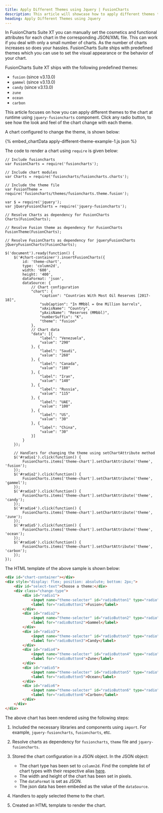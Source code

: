 ```yaml
---
title: Apply Different Themes using Jquery | FusionCharts
description: This article will showcase how to apply different themes to the chart at runtime.
heading: Apply Different Themes using Jquery
---
```


In FusionCharts Suite XT you can manually set the cosmetics and functional attributes for each chart in the corresponding JSON/XML file. This can work if you deal with only a small number of charts. As the number of charts increases so does your hassles. FusionCharts Suite ships with predefined themes which you can use to set the visual appearance or the behavior of your chart.

FusionCharts Suite XT ships with the following predefined themes:

* `fusion` (since v3.13.0)
* `gammel` (since v3.13.0)
* `candy` (since v3.13.0)
* `zune`
* `ocean`
* `carbon`

This article focuses on how you can apply different themes to the chart at runtime using `jquery-fusioncharts` component. Click any radio button, to see how the look and feel of the chart change with each theme.

A chart configured to change the theme, is shown below:

{% embed_chartData apply-different-theme-example-1.js json %}

The code to render a chart using `require` is given below:

```
// Include fusioncharts
var FusionCharts = require('fusioncharts');

// Include chart modules
var Charts = require('fusioncharts/fusioncharts.charts');

// Include the theme file
var FusionTheme = require('fusioncharts/themes/fusioncharts.theme.fusion');

var $ = require('jquery');
var jQueryFusionCharts = require('jquery-fusioncharts');

// Resolve Charts as dependency for FusionCharts
Charts(FusionCharts); 

// Resolve Fusion theme as dependency for FusionCharts
FusionTheme(FusionCharts); 

// Resolve FusionCharts as dependency for jqueryFusionCharts
jQueryFusionCharts(FusionCharts); 

$('document').ready(function() {
    $('#chart-container').insertFusionCharts({
        id: 'theme-chart',
        type: 'column2d',
        width: '600',
        height: '400',
        dataFormat: 'json',
        dataSource: {
            // Chart configuration
            "chart": {
                "caption": "Countries With Most Oil Reserves [2017-18]",
                "subCaption": "In MMbbl = One Million barrels",
                "xAxisName": "Country",
                "yAxisName": "Reserves (MMbbl)",
                "numberSuffix": "K",
                "theme": "fusion"
            },
            // Chart data
            "data": [{
                "label": "Venezuela",
                "value": "290"
            }, {
                "label": "Saudi",
                "value": "260"
            }, {
                "label": "Canada",
                "value": "180"
            }, {
                "label": "Iran",
                "value": "140"
            }, {
                "label": "Russia",
                "value": "115"
            }, {
                "label": "UAE",
                "value": "100"
            }, {
                "label": "US",
                "value": "30"
            }, {
                "label": "China",
                "value": "30"
            }]
        }
    });

    // Handlers for changing the theme using setChartAttribute method
    $('#radio1').click(function() {
        FusionCharts.items['theme-chart'].setChartAttribute('theme', 'fusion');
    });
    $('#radio2').click(function() {
        FusionCharts.items['theme-chart'].setChartAttribute('theme', 'gammel');
    });
    $('#radio3').click(function() {
        FusionCharts.items['theme-chart'].setChartAttribute('theme', 'candy');
    });
    $('#radio4').click(function() {
        FusionCharts.items['theme-chart'].setChartAttribute('theme', 'zune');
    });
    $('#radio5').click(function() {
        FusionCharts.items['theme-chart'].setChartAttribute('theme', 'ocean');
    });
    $('#radio6').click(function() {
        FusionCharts.items['theme-chart'].setChartAttribute('theme', 'carbon');
    });
});
```

The HTML template of the above sample is shown below:

```HTML
<div id="chart-container"></div>
<div style="display: flex; position: absolute; bottom: 2px;">
    <div id="select-text">Choose a theme:</div>
    <div class="change-type">
        <div id="radio1">
            <input name="theme-selecter" id="radioButton1" type="radio" checked="checked" />
            <label for="radioButton1">Fusion</label>
        </div>
        <div id="radio2">
            <input name="theme-selecter" id="radioButton2" type="radio" />
            <label for="radioButton2">Gammel</label>
        </div>
        <div id="radio3">
            <input name="theme-selecter" id="radioButton3" type="radio" />
            <label for="radioButton3">Candy</label>
        </div>
        <div id="radio4">
            <input name="theme-selecter" id="radioButton4" type="radio" />
            <label for="radioButton4">Zune</label>
        </div>
        <div id="radio5">
            <input name="theme-selecter" id="radioButton5" type="radio" />
            <label for="radioButton5">Ocean</label>
        </div>
        <div id="radio6">
            <input name="theme-selecter" id="radioButton6" type="radio" />
            <label for="radioButton6">Carbon</label>
        </div>
    </div>
</div>
```

The above chart has been rendered using the following steps:

1. Included the necessary libraries and components using `import`. For example, `jquery-fusioncharts`, `fusioncharts`, etc.

2. Resolve charts as dependency for `fusioncharts`, `theme` file and `jquery-fusioncharts`. 

3. Stored the chart configuration in a JSON object. In the JSON object:
    * The chart type has been set to `column2d`. Find the complete list of chart types with their respective alias [here](https://www.fusioncharts.com/dev/chart-guide/list-of-charts).
    * The width and height of the chart has been set in pixels. 
    * The `dataFormat` is set as JSON.
    * The json data has been embeded as the value of the `dataSource`.

4. Handlers to apply selected theme to the chart.

5. Created an HTML template to render the chart.